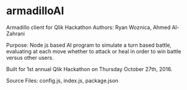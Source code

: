 # armadilloAI
Armadillo client for Qlik Hackathon
Authors: Ryan Woznica, Ahmed Al-Zahrani

Purpose: Node js based AI program to simulate a turn based battle, evaluating
at each move whether to attack or heal in order to win battle versus other users.

Built for 1st annual Qlik Hackathon on Thursday October 27th, 2016.

Source Files: config.js, index.js, package.json
